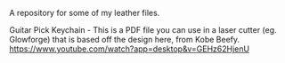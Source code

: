 A repository for some of my leather files.

Guitar Pick Keychain - This is a PDF file you can use in a laser cutter (eg. Glowforge) that is based off the design here, from Kobe Beefy. 
https://www.youtube.com/watch?app=desktop&v=GEHz62HjenU
